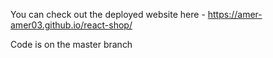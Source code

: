 You can check out the deployed website here - https://amer-amer03.github.io/react-shop/


Code is on the master branch
